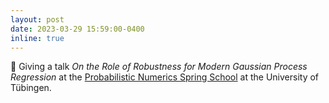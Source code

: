 ```yaml
---
layout: post
date: 2023-03-29 15:59:00-0400
inline: true
---
```


💬 Giving a talk *On the Role of Robustness for Modern Gaussian Process Regression* at the [Probabilistic Numerics Spring School](https://www.probnumschool.org/pages/home.html) at the University of Tübingen.
